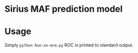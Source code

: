 # Sirius MAF prediction model

# Usage
Simply `python Run-on-mcm.py`
ROC is printed to standard output.